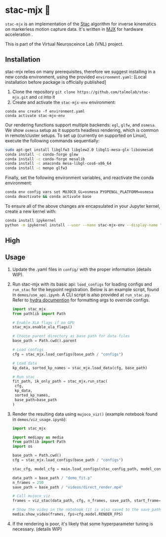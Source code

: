 # stac-mjx :rat:
`stac-mjx` is an implementation of the [Stac](https://ieeexplore.ieee.org/document/7030016) algorithm for inverse kinematics on markerless motion capture data. It's written in [MJX](https://mujoco.readthedocs.io/en/stable/mjx.html) for hardware acceleration . 

This is part of the Virtual Neurosceince Lab (VNL) project.

## Installation
stac-mjx relies on many prerequisites, therefore we suggest installing in a new conda environment, using the provided `environment.yaml`:
[Local installation before package is officially published]
1. Clone the repository `git clone https://github.com/talmolab/stac-mjx.git` and `cd` into it
2. Create and activate the `stac-mjx-env` environment:

```
conda env create -f environment.yaml
conda activate stac-mjx-env
```

Our rendering functions support multiple backends: `egl`, `glfw`, and `osmesa`. We show `osmesa` setup as it supports headless rendering, which is common in remote/cluster setups. To set up (currently on supported on Linux), execute the following commands sequentially:
   ```bash
   sudo apt-get install libglfw3 libglew2.0 libgl1-mesa-glx libosmesa6 
   conda install -c conda-forge glew 
   conda install -c conda-forge mesalib 
   conda install -c anaconda mesa-libgl-cos6-x86_64 
   conda install -c menpo glfw3
   ```
   Finally, set the following environment variables, and reactivate the conda environment:
   ```bash
   conda env config vars set MUJOCO_GL=osmesa PYOPENGL_PLATFORM=osmesa
   conda deactivate && conda activate base
   ```
   To ensure all of the above changes are encapsulated in your Jupyter kernel, create a new kernel with:
   ```bash
   conda install ipykernel
   python -m ipykernel install --user --name stac-mjx-env --display-name "Python (stac-mjx-env)"
   ```
## High 

## Usage
1. Update the .yaml files in `config/` with the proper information (details WIP).

2. Run stac-mjx with its basic api: `load_configs` for loading configs and `run_stac` for the keypoint registration. Below is an example script, found in `demos/use_api.ipynb`. A CLI script is also provided at `run_stac.py`. Refer to [hydra documention](https://hydra.cc/docs/advanced/override_grammar/basic/) for formatting args to override configs.

   ```python
   import stac_mjx 
   from pathlib import Path

   # Enable XLA flags if on GPU
   stac_mjx.enable_xla_flags()

   # Choose parent directory as base path for data files
   base_path = Path.cwd().parent

   # Load configs
   cfg = stac_mjx.load_configs(base_path / "configs")

   # Load data
   kp_data, sorted_kp_names = stac_mjx.load_data(cfg, base_path)

   # Run stac
   fit_path, ik_only_path = stac_mjx.run_stac(
    cfg,
    kp_data, 
    sorted_kp_names, 
    base_path=base_path
   )
   ```

3. Render the resulting data using `mujoco_viz()` (example notebook found in `demos/viz_usage.ipynb`):
   ```python
   import stac_mjx

   import mediapy as media
   from pathlib import Path
   import os

   base_path = Path.cwd()
   cfg = stac_mjx.load_configs(base_path / "configs")

   stac_cfg, model_cfg = main.load_configs(stac_config_path, model_config_path)

   data_path = base_path / "demo_fit.p"
   n_frames = 250
   save_path = base_path / "videos/direct_render.mp4"

   # Call mujoco_viz
   frames = viz_stac(data_path, cfg, n_frames, save_path, start_frame=0, camera="close_profile", base_path=Path.cwd().parent)

   # Show the video in the notebook (it is also saved to the save_path)
   media.show_video(frames, fps=cfg.model.RENDER_FPS)
   ```
   
4. If the rendering is poor, it's likely that some hyperparameter tuning is necessary. (details WIP)